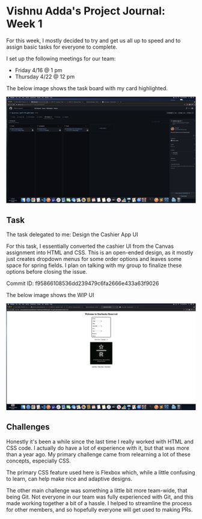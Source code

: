 # Vishnu Adda's Project Journal: Week 1

For this week, I mostly decided to try and get us all up to speed and to assign basic tasks for everyone to complete.

I set up the following meetings for our team:
- Friday 4/16 @ 1 pm
- Thursday 4/22 @ 12 pm

The below image shows the task board with my card highlighted.

![Task](images/task-board.png)

## Task
The task delegated to me: Design the Cashier App UI

For this task, I essentially converted the cashier UI from the Canvas assignment into HTML and CSS. This is an open-ended design, as it mostly just creates dropdown menus for some order options and leaves some space for spring fields. I plan on talking with my group to finalize these options before closing the issue.

Commit ID: f95866108536dd239479c6fa2666e433a63f9026

The below image shows the WIP UI

![Cashier App UI](images/cashier-app.png)

## Challenges

Honestly it's been a while since the last time I really worked with HTML and CSS code. I actually do have a lot of experience with it, but that was more than a year ago. My primary challenge came from relearning a lot of these concepts, especially CSS.

The primary CSS feature used here is Flexbox which, while a little confusing to learn, can help make nice and adaptive designs.

The other main challenge was something a little bit more team-wide, that being Git. Not everyone in our team was fully experienced with Git, and this made working together a bit of a hassle. I helped to streamline the process for other members, and so hopefully everyone will get used to making PRs.